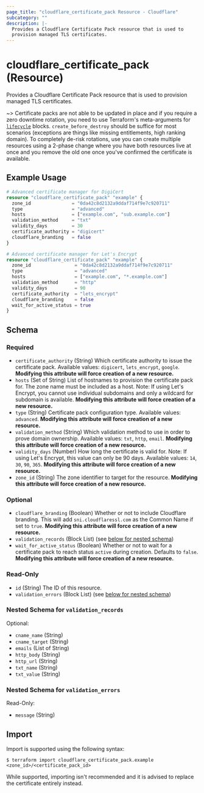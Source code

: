 ```yaml
---
page_title: "cloudflare_certificate_pack Resource - Cloudflare"
subcategory: ""
description: |-
  Provides a Cloudflare Certificate Pack resource that is used to
  provision managed TLS certificates.
---
```


# cloudflare_certificate_pack (Resource)

Provides a Cloudflare Certificate Pack resource that is used to
provision managed TLS certificates.

~> Certificate packs are not able to be updated in place and if
you require a zero downtime rotation, you need to use Terraform's meta-arguments
for [`lifecycle`](https://www.terraform.io/docs/configuration/resources.html#lifecycle-lifecycle-customizations) blocks.
`create_before_destroy` should be suffice for most scenarios (exceptions are
things like missing entitlements, high ranking domain). To completely
de-risk rotations, use you can create multiple resources using a 2-phase change
where you have both resources live at once and you remove the old one once
you've confirmed the certificate is available.

## Example Usage

```terraform
# Advanced certificate manager for DigiCert
resource "cloudflare_certificate_pack" "example" {
  zone_id               = "0da42c8d2132a9ddaf714f9e7c920711"
  type                  = "advanced"
  hosts                 = ["example.com", "sub.example.com"]
  validation_method     = "txt"
  validity_days         = 30
  certificate_authority = "digicert"
  cloudflare_branding   = false
}

# Advanced certificate manager for Let's Encrypt
resource "cloudflare_certificate_pack" "example" {
  zone_id                = "0da42c8d2132a9ddaf714f9e7c920711"
  type                   = "advanced"
  hosts                  = ["example.com", "*.example.com"]
  validation_method      = "http"
  validity_days          = 90
  certificate_authority  = "lets_encrypt"
  cloudflare_branding    = false
  wait_for_active_status = true
}
```

<!-- schema generated by tfplugindocs -->
## Schema

### Required

- `certificate_authority` (String) Which certificate authority to issue the certificate pack. Available values: `digicert`, `lets_encrypt`, `google`. **Modifying this attribute will force creation of a new resource.**
- `hosts` (Set of String) List of hostnames to provision the certificate pack for. The zone name must be included as a host. Note: If using Let's Encrypt, you cannot use individual subdomains and only a wildcard for subdomain is available. **Modifying this attribute will force creation of a new resource.**
- `type` (String) Certificate pack configuration type. Available values: `advanced`. **Modifying this attribute will force creation of a new resource.**
- `validation_method` (String) Which validation method to use in order to prove domain ownership. Available values: `txt`, `http`, `email`. **Modifying this attribute will force creation of a new resource.**
- `validity_days` (Number) How long the certificate is valid for. Note: If using Let's Encrypt, this value can only be 90 days. Available values: `14`, `30`, `90`, `365`. **Modifying this attribute will force creation of a new resource.**
- `zone_id` (String) The zone identifier to target for the resource. **Modifying this attribute will force creation of a new resource.**

### Optional

- `cloudflare_branding` (Boolean) Whether or not to include Cloudflare branding. This will add `sni.cloudflaressl.com` as the Common Name if set to `true`. **Modifying this attribute will force creation of a new resource.**
- `validation_records` (Block List) (see [below for nested schema](#nestedblock--validation_records))
- `wait_for_active_status` (Boolean) Whether or not to wait for a certificate pack to reach status `active` during creation. Defaults to `false`. **Modifying this attribute will force creation of a new resource.**

### Read-Only

- `id` (String) The ID of this resource.
- `validation_errors` (Block List) (see [below for nested schema](#nestedblock--validation_errors))

<a id="nestedblock--validation_records"></a>
### Nested Schema for `validation_records`

Optional:

- `cname_name` (String)
- `cname_target` (String)
- `emails` (List of String)
- `http_body` (String)
- `http_url` (String)
- `txt_name` (String)
- `txt_value` (String)


<a id="nestedblock--validation_errors"></a>
### Nested Schema for `validation_errors`

Read-Only:

- `message` (String)

## Import

Import is supported using the following syntax:

```shell
$ terraform import cloudflare_certificate_pack.example <zone_id>/<certificate_pack_id>
```

While supported, importing isn't recommended and it is advised to replace the
certificate entirely instead.
